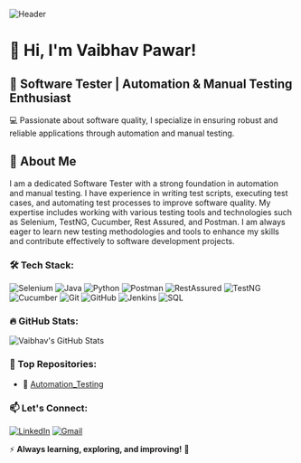![Header](https://github.com/yourusername/banner.png)

# 👋 Hi, I'm Vaibhav Pawar! 

## 🚀 Software Tester | Automation & Manual Testing Enthusiast  

💻 Passionate about software quality, I specialize in ensuring robust and reliable applications through automation and manual testing. 

## 📖 About Me

I am a dedicated Software Tester with a strong foundation in automation and manual testing. I have experience in writing test scripts, executing test cases, and automating test processes to improve software quality. My expertise includes working with various testing tools and technologies such as Selenium, TestNG, Cucumber, Rest Assured, and Postman. I am always eager to learn new testing methodologies and tools to enhance my skills and contribute effectively to software development projects. 

### 🛠 Tech Stack:

![Selenium](https://img.shields.io/badge/Selenium-43B02A?style=for-the-badge&logo=selenium&logoColor=white) 
![Java](https://img.shields.io/badge/Java-ED8B00?style=for-the-badge&logo=java&logoColor=white)
![Python](https://img.shields.io/badge/Python-3776AB?style=for-the-badge&logo=python&logoColor=white)
![Postman](https://img.shields.io/badge/Postman-FF6C37?style=for-the-badge&logo=postman&logoColor=white)
![RestAssured](https://img.shields.io/badge/RestAssured-000000?style=for-the-badge&logo=rest-assured&logoColor=white)
![TestNG](https://img.shields.io/badge/TestNG-FFCA28?style=for-the-badge&logo=testng&logoColor=white)
![Cucumber](https://img.shields.io/badge/Cucumber-23D96C?style=for-the-badge&logo=cucumber&logoColor=white)
![Git](https://img.shields.io/badge/Git-F05032?style=for-the-badge&logo=git&logoColor=white)
![GitHub](https://img.shields.io/badge/GitHub-181717?style=for-the-badge&logo=github&logoColor=white)
![Jenkins](https://img.shields.io/badge/Jenkins-D24939?style=for-the-badge&logo=jenkins&logoColor=white)
![SQL](https://img.shields.io/badge/SQL-4479A1?style=for-the-badge&logo=database&logoColor=white)

### 🔥 GitHub Stats:

![Vaibhav's GitHub Stats](https://github-readme-stats.vercel.app/api?username=yourusername&show_icons=true&theme=radical)

### 📌 Top Repositories:

- 🚀 [Automation_Testing](https://github.com/Vaibhav-24-tester/Automation_Testing)

### 📫 Let's Connect:

[![LinkedIn](https://img.shields.io/badge/LinkedIn-0077B5?style=for-the-badge&logo=linkedin&logoColor=white)](https://www.linkedin.com/in/vaiibhav-pawar/)
[![Gmail](https://img.shields.io/badge/Email-D14836?style=for-the-badge&logo=gmail&logoColor=white)](mailto:pawarvaibhav2424@gmail.com)

⚡ **Always learning, exploring, and improving!** 🚀
